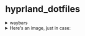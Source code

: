 # hyprland_dotfiles

 <details>   <summary> waybars </summary> </details>
     <details> 
       <summary>Here's an image, just in case:</summary>
       ![image](https://github.com/end-4/dots-hyprland/assets/97237370/4c3d27b4-9ac5-4e55-9cae-c5c1f497890f)
     </details>

</details>
